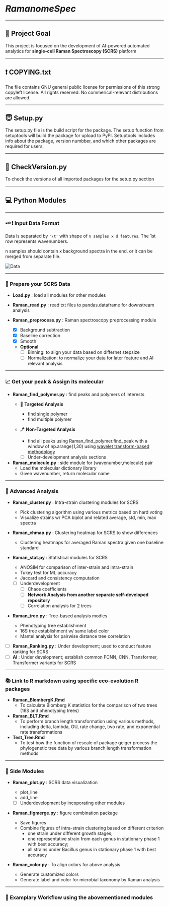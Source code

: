 # *RamanomeSpec*
----
## :eyes: Project Goal 
This project is focused on the development of AI-powered automated analytics for **single-cell Raman Spectroscopy (SCRS)** platform

----
## :exclamation: COPYING.txt
The file contains GNU general public license for  permissions of this strong copyleft license. All rights reserved. No commerical-relevant distributions are allowed.

----
## :innocent: Setup.py
The setup.py file is the build script for the package. The setup function from setuptools will build the package for upload to PyPI. Setuptools includes info about the package, version numbber, and which other packages are required for users.

----
## :baby: CheckVersion.py
To check the versions of all imported packages for the setup.py section

----
## :computer: Python Modules
----
### :old_key: :exclamation: Input Data Format
Data is separated by ``` '\t' ``` with shape of ```n samples x d features```. The 1st row represents wavenumbers. 

n samples should contain x background spectra in the end. or it can be merged from separate file.

![Data](https://github.com/ZJLEOWANG3/RamanomeSpec/blob/b229a0899022aed7831da27871425b9af7df5e91/media/data.format.png)

----
### :beginner: Prepare your SCRS Data
- **Load.py** : load all modules for other modules

- **Raman_read.py** : read txt files to pandas.dataframe for downstream analysis

- **Raman_preprocess.py** : Raman spectroscopy preprocessing module
    - [x] Background subtraction
    - [x] Baseline correction
    - [x] Smooth
    - **Optional**
        - [ ] Binning: to align your data based on differnet stepsize
        - [ ] Normalization: to normalize your data for later feature and AI relevant analysis

----
### :chart_with_upwards_trend: Get your peak & Assign its molecular
- **Raman_find_polymer.py** : find peaks and polymers of interests
    - :dart: **Targeted Analysis**
        - find single polymer
        - find multiple polymer
    - :kite: **Non-Targeted Analysis**
        - find all peaks using Raman_find_polymer.find_peak with a window of np.arange(1,30) using 
        [wavelet transform-based methodology](https://academic.oup.com/bioinformatics/article/22/17/2059/274284?login=true)
        
        - [ ] Under-development analysis sections

- **Raman_molecule.py** : side module for (wavenumber,molecule) pair
    - Load the molecular dictionary library
    - Given wavenumber, return molecular name

----
### :art: Advanced Analysis
- **Raman_cluster.py** : Intra-strain clustering modules for SCRS
    - Pick clustering algorithm using various metrics based on hard voting
    - Visualize strains w/ PCA biplot and related average, std, min, max spectra

- **Raman_chmap.py** : Clustering heatmap for SCRS to show differences
    - Clustering heatmaps for averaged Raman spectra given one baseline standard

- **Raman_stat.py** : Statistical modules for SCRS 
    - ANOSIM for comparison of inter-strain and intra-strain
    - Tukey test for ML accuracy
    - Jaccard and consistency computation
    - [ ] Underdevelopment
        - [ ] Chaos coefficients
        - [ ] **Network Analysis from another separate self-developed repository**
        - [ ] Correlation analysis for 2 trees

- **Raman_tree.py** : Tree-based analysis modles
    - Phenotyping tree establishment
    - 16S tree establishment w/ same label color
    - Mantel analysis for pairwise distance tree correlation

- [ ] **Raman_Ranking.py** : Under development; used to conduct feature ranking for SCRS
- [ ] **AI** : Under development; establish common FCNN, CNN, Transformer, Transformer variants for SCRS

----
### :books: Link to R markdown using specific eco-evolution R packages
- **Raman_BlombergK.Rmd**
    - To calculate Blomberg K statistics for the comparison of two trees (16S and phenotyping trees)
- **Raman_BLT.Rmd**
    - To perform branch length transformation using various methods, including delta, lambda, OU, rate change, two rate, and exponential rate transformations
- **Test_Tree.Rmd**
    - To test how the function of rescale of package geiger process the phylogenetic tree data by various branch length transformation methods

----
### :gift: Side Modules
- **Raman_plot.py** : SCRS data visualization
    - plot_line
    - add_line
    - [ ] Underdevelopment by incoporating other modules 
    
- **Raman_figmerge.py** : figure combination package
    - Save figures
    - Combine figures of intra-strain clustering based on different criterion 
        - one strain under different growth stages; 
        - one representative strain from each genus in stationary phase 1 with best accuracy; 
        - all strains under Bacillus genus in stationary phase 1 with best accuracy

- **Raman_color.py** : To align colors for above analysis
    - Generate customized colors
    - Generate label and color for microbial taxonomy by Raman analysis

----
### :crystal_ball: Examplary Workflow using the abovementioned modules

<!---
----
## DATA
- Processed : processed Raman datasets from raw datasets
    - RamanData_combined_TXT_ZIJIAN2
    - 
- molecule\_dict.json : current Raman polymer librai; dict key format : A ; B, where A is abbreviation, B is full name
- bacterial\_label.txt : bacteria label number ~ genus species
- average_accuracy.zijian.json : ML training accuracy of selected model
- 36-strain-changed2.nwk : 16S tree data for 36 strains
- TEMP : save temporary data

- OUTPUT : save important necessary datasets like the data in figures
    - row_colors.npy : numpy file for row_colors to visualize heatmap
    - genus_to_color.npy : numpy file for consistency of genus colors
    - HEATMAP : dir for heamap data
        - Multiple csv files with various filtration condition
    - Cluster : dir for cluster data
        - phase_taxonomy
            - data1 : PCA_cluster.csv
            - data2 : total_spec.csv
            - data3 : sep_spec.csv
            - verbose : verbose.txt
            - consistency of two methods : Consistency.txt
    - Merge2.npy : dictionary for script ClusterMerge2.py to customized figure merge; dict["phase_dict", "tax_dict"][phase/tax] = list of figure path
    - Dictionary : save the three key dictionary files for chmap, tree, clusters
        - chmap.npy : the original file for chmap
        - tree.npy : the original file for tree 
        - cluster.npy : the original file for clusters
    - Tree\_test : save the data of K-statiscs and p-values
        - Normed: the tree dataset is normalized
            - p_value.csv
            - K_value.csv
        - Unnormed : the tree dataset is not normalized
            - p_value.csv
            - k_value.csv
    - Stat : dir to save statistical results
        - Verbose_stat.csv
        - consistency describe: cons_des.csv
    - ANOSIM : dir to save ANOSIM input and output
        - df_nxd.npy : np_nxd+label
        - ANOSIM_verbose.txt : verbose for ANOSIM
    - EVR : dir to save the PCA EVR data
        - EVR.csv : plot the curve
    
----
## FIGURE
This section is to save figures. Figures are listed below.
- genus\_color.png : the genus color code for tree
- HEATMAP : dir to save clustering heatmaps 
- Cluster : dir to save Sep and Com
    - Sep : store sepearated figures 
        - phase_taxonomy
            - fig1 : PCA_cluster.png
            - fig2 : total_spec.png
            - fig3 : sep_spec.png
    - Com : store combined figures
        - phase_taxonomy
            - combined.png
    - Com2 : store combined figures2 (2 columns)
        - growth_stage dir
            - Exp.png, S1.png, S2.png, S3.png
        - Genus dir
            - Taxonomy,png
                       
- Tree : dir to save 16S & HC phenotyping tree
- Tree\_test : dir to save the test results
    - Branch length transform method names for dir
    - Statistics barplot for OU and trend : TreePair.png
- Stat : dir to save statistical results
        - Verbose_stat.png
- consistency.png: consistency of two clustering methods
----
## EXAMPLE
This section is to show some examples for the project results
- pipeline.py : standard pipeline for all the figures except for ML training
- ML\_model.py : to visualize the training accuracy results
- Tree.py : to establish and visualize a tree either for phenotyping unrooted data or 16S rooted data
- Cluster.py : to generate the clustering figure and data
- ClusterMerge.py : to merge figures of seperate cluster figure
- ClusterMerge2.py : to merge figures based on different conditions like Growth Stage or Genus type. It takes argv (1 - process and save figure path list; )
- TreePair.py : to visualize the results of R code for 16S-SCRS tree comparison
- Statistics.py : to perform some customized statistics
    - Verbose for the PCA-Kmeans Clustering results
    - Verbose for ANOSIM 
- consistency.py : to compute the consistency of two algorithms
- PCA_EVR.py : to compute the PCA components impacts on consistency or Jaccard
- pipeline.sh : bash script to perform my codes
)
--->
